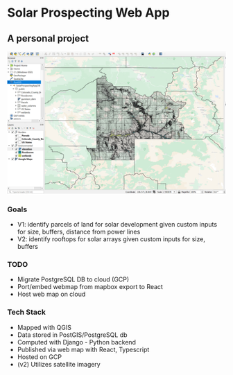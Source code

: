 # Solar Prospecting Web App

## A personal project
![](/Images/Screenshot%202022-10-21%20203356.png)

### Goals
* V1: identify parcels of land for solar development given custom inputs for size, buffers, distance from power lines
* V2: identify rooftops for solar arrays given custom inputs for size, buffers

### TODO
* Migrate PostgreSQL DB to cloud (GCP)
* Port/embed webmap from mapbox export to React
* Host web map on cloud


### Tech Stack
* Mapped with QGIS
* Data stored in PostGIS/PostgreSQL db
* Computed with Django - Python backend
* Published via web map with React, Typescript
* Hosted on GCP
* (v2) Utilizes satellite imagery